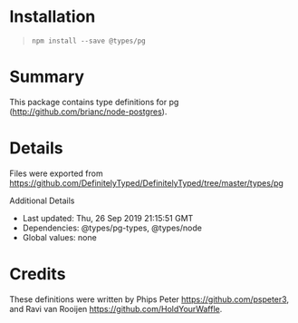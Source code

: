 # Installation
> `npm install --save @types/pg`

# Summary
This package contains type definitions for pg (http://github.com/brianc/node-postgres).

# Details
Files were exported from https://github.com/DefinitelyTyped/DefinitelyTyped/tree/master/types/pg

Additional Details
 * Last updated: Thu, 26 Sep 2019 21:15:51 GMT
 * Dependencies: @types/pg-types, @types/node
 * Global values: none

# Credits
These definitions were written by Phips Peter <https://github.com/pspeter3>, and Ravi van Rooijen <https://github.com/HoldYourWaffle>.

